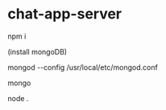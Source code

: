 # chat-app-server

npm i

(install mongoDB)

mongod --config /usr/local/etc/mongod.conf
 
mongo

node .
